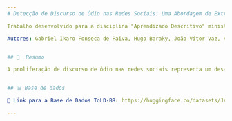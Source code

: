 ```yaml
---
# Detecção de Discurso de Ódio nas Redes Sociais: Uma Abordagem de Extração de Padrões com Algoritmo Apriori

Trabalho desenvolvido para a disciplina "Aprendizado Descritivo" ministrada pelo professor Renato Vimieiro durante período 2024.1 do PPGCC da UFMG.

Autores: Gabriel Ikaro Fonseca de Paiva, Hugo Baraky, João Vítor Vaz, Victor Hugo Martins e Vitória Maria Silva Bispo


## 📝  Resumo

A proliferação de discurso de ódio nas redes sociais representa um desafio crescente, especialmente em português, onde ainda faltam pesquisas e recursos dedicados ao tema. Este artigo se dedica à identificação automática desse tipo de discurso na plataforma X, utilizando técnicas de Processamento de Linguagem Natural, algoritmo Apriori e algoritmos de classificação. A partir da análise de textos, o estudo identifica padrões linguísticos que permitem categorizar mensagens em classes específicas como "Homofobia", "Racismo" e "Xenofobia", com uma acurácia de até 78%. Essa pesquisa contribui para o desenvolvimento de ferramentas mais eficazes no combate à proliferação do discurso de ódio online, buscando um ambiente digital mais seguro e tolerante.


## 📊 Base de dados

🔗 Link para a Base de Dados ToLD-BR: https://huggingface.co/datasets/JAugusto97/told-br

---
```

